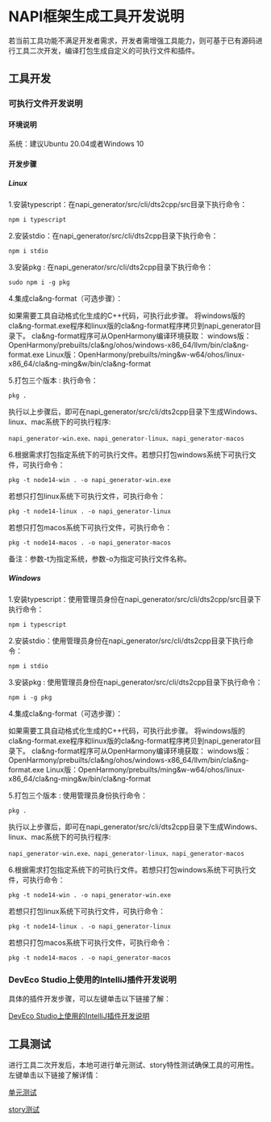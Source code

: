 # NAPI框架生成工具开发说明

若当前工具功能不满足开发者需求，开发者需增强工具能力，则可基于已有源码进行工具二次开发，编译打包生成自定义的可执行文件和插件。

## 工具开发

### 可执行文件开发说明

#### 环境说明

系统：建议Ubuntu 20.04或者Windows 10

#### 开发步骤

##### Linux

1.安装typescript：在napi_generator/src/cli/dts2cpp/src目录下执行命令：

	npm i typescript

2.安装stdio：在napi_generator/src/cli/dts2cpp目录下执行命令：

	npm i stdio

3.安装pkg : 在napi_generator/src/cli/dts2cpp目录下执行命令：

	sudo npm i -g pkg

4.集成cla&ng-format（可选步骤）：

  如果需要工具自动格式化生成的C++代码，可执行此步骤。
  将windows版的cla&ng-format.exe程序和linux版的cla&ng-format程序拷贝到napi_generator目录下。
  cla&ng-format程序可从OpenHarmony编译环境获取：
  windows版：OpenHarmony/prebuilts/cla&ng/ohos/windows-x86_64/llvm/bin/cla&ng-format.exe
  Linux版：OpenHarmony/prebuilts/ming&w-w64/ohos/linux-x86_64/cla&ng-ming&w/bin/cla&ng-format

5.打包三个版本 : 执行命令：

	pkg .

执行以上步骤后，即可在napi_generator/src/cli/dts2cpp目录下生成Windows、linux、mac系统下的可执行程序:

	napi_generator-win.exe、napi_generator-linux、napi_generator-macos

6.根据需求打包指定系统下的可执行文件。若想只打包windows系统下可执行文件，可执行命令：

	pkg -t node14-win . -o napi_generator-win.exe

若想只打包linux系统下可执行文件，可执行命令：

	pkg -t node14-linux . -o napi_generator-linux

若想只打包macos系统下可执行文件，可执行命令：

	pkg -t node14-macos . -o napi_generator-macos

备注：参数-t为指定系统，参数-o为指定可执行文件名称。


##### Windows

1.安装typescript：使用管理员身份在napi_generator/src/cli/dts2cpp/src目录下执行命令：

	npm i typescript

2.安装stdio：使用管理员身份在napi_generator/src/cli/dts2cpp目录下执行命令：

	npm i stdio

3.安装pkg : 使用管理员身份在napi_generator/src/cli/dts2cpp目录下执行命令：

	npm i -g pkg

4.集成cla&ng-format（可选步骤）：

  如果需要工具自动格式化生成的C++代码，可执行此步骤。
  将windows版的cla&ng-format.exe程序和linux版的cla&ng-format程序拷贝到napi_generator目录下。
  cla&ng-format程序可从OpenHarmony编译环境获取：
  windows版：OpenHarmony/prebuilts/cla&ng/ohos/windows-x86_64/llvm/bin/cla&ng-format.exe
  Linux版：OpenHarmony/prebuilts/ming&w-w64/ohos/linux-x86_64/cla&ng-ming&w/bin/cla&ng-format

5.打包三个版本 : 使用管理员身份执行命令：

	pkg .

执行以上步骤后，即可在napi_generator/src/cli/dts2cpp目录下生成Windows、linux、mac系统下的可执行程序:

	napi_generator-win.exe、napi_generator-linux、napi_generator-macos

6.根据需求打包指定系统下的可执行文件。若想只打包windows系统下可执行文件，可执行命令：

	pkg -t node14-win . -o napi_generator-win.exe

若想只打包linux系统下可执行文件，可执行命令：

	pkg -t node14-linux . -o napi_generator-linux

若想只打包macos系统下可执行文件，可执行命令：

	pkg -t node14-macos . -o napi_generator-macos

### DevEco Studio上使用的IntelliJ插件开发说明

具体的插件开发步骤，可以左键单击以下链接了解：

[DevEco Studio上使用的IntelliJ插件开发说明](https://gitee.com/openharmony/napi_generator/blob/master/src/intellij_plugin/dts2cpp/napi_IntelliJ_plugin/docs/guide/DEVELOP_ZH.md)

## 工具测试
  进行工具二次开发后，本地可进行单元测试、story特性测试确保工具的可用性。左键单击以下链接了解详情：

  [单元测试](https://gitee.com/openharmony/napi_generator/blob/master/test/unittest/README_ZH.md)

  [story测试](https://gitee.com/openharmony/napi_generator/blob/master/test/storytest/README_ZH.md)

